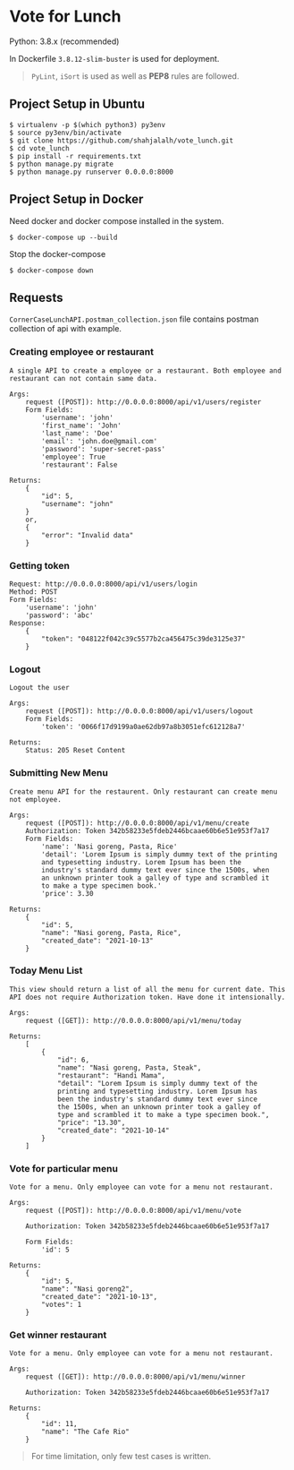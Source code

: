 # Vote for Lunch

Python: 3.8.x (recommended)

In Dockerfile ```3.8.12-slim-buster``` is used for deployment.

> ```PyLint```, ```iSort``` is used as well as **PEP8** rules are followed.

## Project Setup in Ubuntu 

```
$ virtualenv -p $(which python3) py3env
$ source py3env/bin/activate
$ git clone https://github.com/shahjalalh/vote_lunch.git
$ cd vote_lunch
$ pip install -r requirements.txt
$ python manage.py migrate
$ python manage.py runserver 0.0.0.0:8000
```

## Project Setup in Docker
Need docker and docker compose installed in the system.
```
$ docker-compose up --build
``` 

Stop the docker-compose
```
$ docker-compose down
```

## Requests

```CornerCaseLunchAPI.postman_collection.json``` file contains postman collection of api with example.

### Creating employee or restaurant
```
A single API to create a employee or a restaurant. Both employee and restaurant can not contain same data.

Args:
    request ([POST]): http://0.0.0.0:8000/api/v1/users/register
    Form Fields:
        'username': 'john'
        'first_name': 'John'
        'last_name': 'Doe'
        'email': 'john.doe@gmail.com'
        'password': 'super-secret-pass'
        'employee': True
        'restaurant': False

Returns:
    {
        "id": 5,
        "username": "john"
    }
    or,
    {
        "error": "Invalid data"
    }
```

### Getting token

```
Request: http://0.0.0.0:8000/api/v1/users/login
Method: POST
Form Fields:
    'username': 'john'
    'password': 'abc'
Response:
    {
        "token": "048122f042c39c5577b2ca456475c39de3125e37"
    }
```

### Logout
```
Logout the user

Args:
    request ([POST]): http://0.0.0.0:8000/api/v1/users/logout
    Form Fields:
        'token': '0066f17d9199a0ae62db97a8b3051efc612128a7'

Returns:
    Status: 205 Reset Content
```

### Submitting New Menu
```
Create menu API for the restaurent. Only restaurant can create menu not employee.

Args:
    request ([POST]): http://0.0.0.0:8000/api/v1/menu/create
    Authorization: Token 342b58233e5fdeb2446bcaae60b6e51e953f7a17
    Form Fields:
        'name': 'Nasi goreng, Pasta, Rice'
        'detail': 'Lorem Ipsum is simply dummy text of the printing
        and typesetting industry. Lorem Ipsum has been the
        industry's standard dummy text ever since the 1500s, when
        an unknown printer took a galley of type and scrambled it
        to make a type specimen book.'
        'price': 3.30

Returns:
    {
        "id": 5,
        "name": "Nasi goreng, Pasta, Rice",
        "created_date": "2021-10-13"
    }
```

### Today Menu List

```
This view should return a list of all the menu for current date. This API does not require Authorization token. Have done it intensionally.

Args:
    request ([GET]): http://0.0.0.0:8000/api/v1/menu/today

Returns:
    [
        {
            "id": 6,
            "name": "Nasi goreng, Pasta, Steak",
            "restaurant": "Handi Mama",
            "detail": "Lorem Ipsum is simply dummy text of the
            printing and typesetting industry. Lorem Ipsum has
            been the industry's standard dummy text ever since
            the 1500s, when an unknown printer took a galley of
            type and scrambled it to make a type specimen book.",
            "price": "13.30",
            "created_date": "2021-10-14"
        }
    ]
```

### Vote for particular menu

```
Vote for a menu. Only employee can vote for a menu not restaurant.

Args:
    request ([POST]): http://0.0.0.0:8000/api/v1/menu/vote

    Authorization: Token 342b58233e5fdeb2446bcaae60b6e51e953f7a17

    Form Fields:
        'id': 5

Returns:
    {
        "id": 5,
        "name": "Nasi goreng2",
        "created_date": "2021-10-13",
        "votes": 1
    }
```

### Get winner restaurant
```
Vote for a menu. Only employee can vote for a menu not restaurant.

Args:
    request ([GET]): http://0.0.0.0:8000/api/v1/menu/winner

    Authorization: Token 342b58233e5fdeb2446bcaae60b6e51e953f7a17

Returns:
    {
        "id": 11,
        "name": "The Cafe Rio"
    }
```

> For time limitation, only few test cases is written.
